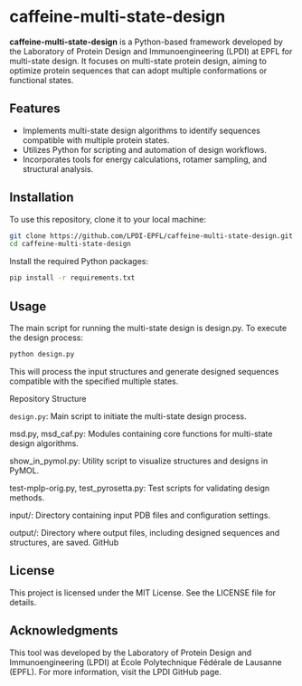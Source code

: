 # caffeine-multi-state-design

**caffeine-multi-state-design** is a Python-based framework developed by the Laboratory of Protein Design and Immunoengineering (LPDI) at EPFL for multi-state design. It focuses on multi-state protein design, aiming to optimize protein sequences that can adopt multiple conformations or functional states.

## Features

- Implements multi-state design algorithms to identify sequences compatible with multiple protein states.
- Utilizes Python for scripting and automation of design workflows.
- Incorporates tools for energy calculations, rotamer sampling, and structural analysis.

## Installation

To use this repository, clone it to your local machine:

```bash
git clone https://github.com/LPDI-EPFL/caffeine-multi-state-design.git
cd caffeine-multi-state-design
```
Install the required Python packages:

```bash
pip install -r requirements.txt
```


## Usage
The main script for running the multi-state design is design.py. To execute the design process:

```bash
python design.py
```

This will process the input structures and generate designed sequences compatible with the specified multiple states.


Repository Structure

``design.py``: Main script to initiate the multi-state design process.

msd.py, msd_caf.py: Modules containing core functions for multi-state design algorithms.

show_in_pymol.py: Utility script to visualize structures and designs in PyMOL.

test-mplp-orig.py, test_pyrosetta.py: Test scripts for validating design methods.

input/: Directory containing input PDB files and configuration settings.

output/: Directory where output files, including designed sequences and structures, are saved.
GitHub

## License
This project is licensed under the MIT License. See the LICENSE file for details.

## Acknowledgments
This tool was developed by the Laboratory of Protein Design and Immunoengineering (LPDI) at École Polytechnique Fédérale de Lausanne (EPFL). For more information, visit the LPDI GitHub page.

